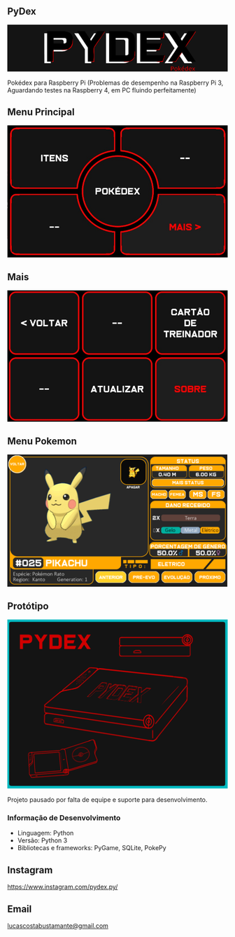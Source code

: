 ## PyDex
![img.png](img.png)


Pokédex para Raspberry Pi
(Problemas de desempenho na Raspberry Pi 3,
Aguardando testes na Raspberry 4, em PC fluindo perfeitamente)

## Menu Principal
![img_1.png](img_1.png)

## Mais
![img_2.png](img_2.png)

## Menu Pokemon
![img_3.png](img_3.png)

## Protótipo 
![img_4.png](img_4.png)


Projeto pausado por falta de equipe e suporte para desenvolvimento.

### Informação de Desenvolvimento
- Linguagem: Python
- Versão: Python 3
- Bibliotecas e frameworks: PyGame, SQLite, PokePy

## Instagram
https://www.instagram.com/pydex.py/

## Email
lucascostabustamante@gmail.com
